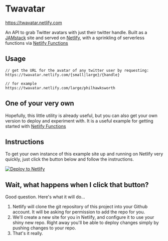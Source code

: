 # Twavatar

https://twavatar.netlify.com


An API to grab Twitter avatars with just their twitter handle. Built as a [JAMstack](https://jamstack.org) site and served on [Netlify](https://netlify.com), with a sprinkling of serverless functions via [Netlify Functions](https://www.netlify.com/blog/2018/03/20/netlifys-aws-lambda-functions-bring-the-backend-to-your-frontend-workflow/)

## Usage

```
// get the URL for the avatar of any twitter user by requesting:
https://twavatar.netlify.com/{small|large}/{handle}

// for example
https://twavatar.netlify.com/large/philhawksworth

```



## One of your very own

Hopefully, this little utility is already useful, but you can also get your own version to deploy and experiment with. It is a useful example for getting started with [Netlify Functions](https://www.netlify.com/blog/2018/03/20/netlifys-aws-lambda-functions-bring-the-backend-to-your-frontend-workflow/)

## Instructions

To get your own instance of this example site up and running on Netlify very quickly, just click the button below and follow the instructions.

[![Deploy to Netlify](https://www.netlify.com/img/deploy/button.svg)](https://app.netlify.com/start/deploy?repository=https://github.com/philhawksworth/twavatar)


## Wait, what happens when I click that button?

Good question. Here's what it will do...

1. Netlify will clone the git repository of this project into your Github account. It will be asking for permission to add the repo for you.
2. We'll create a new site for you in Netlify, and configure it to use your shiny new repo. Right away you'll be able to deploy changes simply by pushing changes to your repo.
3. That's it really.
